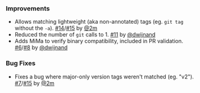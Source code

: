 ### Improvements

- Allows matching lightweight (aka non-annotated) tags (eg. `git tag` without the `-a`). [#14][]/[#15][] by [@2m][]
- Reduced the number of `git` calls to 1. [#11][] by [@dwijnand][]
- Adds MiMa to verify binary compatibility, included in PR validation. [#6][]/[#8][] by [@dwijnand][]

### Bug Fixes

- Fixes a bug where major-only version tags weren't matched (eg. "v2"). [#7][]/[#15][] by [@2m][]

  [#6]: https://github.com/dwijnand/sbt-dynver/issues/6
  [#7]: https://github.com/dwijnand/sbt-dynver/issues/7
  [#8]: https://github.com/dwijnand/sbt-dynver/pull/8
  [#11]: https://github.com/dwijnand/sbt-dynver/pull/11
  [#14]: https://github.com/dwijnand/sbt-dynver/issues/14
  [#15]: https://github.com/dwijnand/sbt-dynver/pull/15

  [@dwijnand]: https://github.com/dwijnand
  [@2m]: https://github.com/2m
